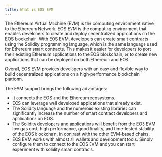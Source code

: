 ```yaml
---
title: What is EOS EVM
---
```


The Ethereum Virtual Machine (EVM) is the computing environment native to the Ethereum Network. EOS EVM is the computing environment that enables developers to create and deploy decentralized applications on the EOS blockchain. With EOS EVM, developers can create smart contracts using the Solidity programming language, which is the same language used for Ethereum smart contracts. This makes it easier for developers to port their existing Ethereum applications to the EOS blockchain, or to create new applications that can be deployed on both Ethereum and EOS.

Overall, EOS EVM provides developers with an easy and flexible way to build decentralized applications on a high-performance blockchain platform.

The EVM support brings the following advantages:

* It connects the EOS and the Ethereum ecosystems.
* EOS can leverage well developed applications that already exist.
* The Solidity language and the numerous existing libraries can significantly increase the number of smart contract developers and applications on EOS.
* The Solidity developers and applications will benefit from the EOS EVM low gas cost, high performance, good finality, and time-tested stability of the EOS blockchain, in contrast with the other EVM-based chains.
* EOS EVM works with almost all wallets and development tools. Simply configure them to connect to the EOS EVM and you can start experiment with solidity smart contracts.
